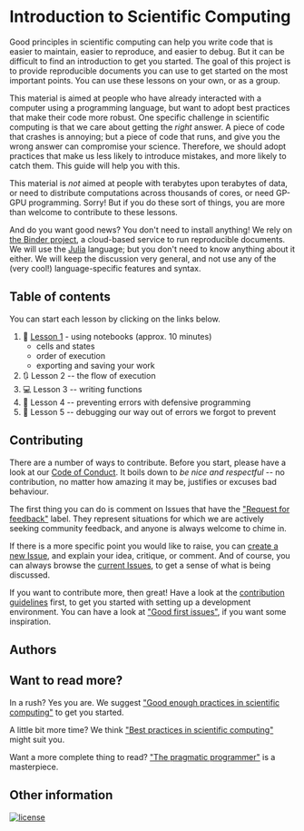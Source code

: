 # Introduction to Scientific Computing

Good principles in scientific computing can help you write code that is easier
to maintain, easier to reproduce, and easier to debug. But it can be difficult
to find an introduction to get you started. The goal of this project is to
provide reproducible documents you can use to get started on the most important
points. You can use these lessons on your own, or as a group.

This material is aimed at people who have already interacted with a computer
using a programming language, but want to adopt best practices that make their
code more robust. One specific challenge in scientific computing is that we care
about getting the *right* answer. A piece of code that crashes is annoying; but
a piece of code that runs, and give you the wrong answer can compromise your
science. Therefore, we should adopt practices that make us less likely to
introduce mistakes, and more likely to catch them. This guide will help you with
this.

This material is *not* aimed at people with terabytes upon terabytes of data, or
need to distribute computations across thousands of cores, or need GP-GPU
programming. Sorry! But if you do these sort of things, you are more than
welcome to contribute to these lessons.

And do you want good news? You don't need to install anything! We rely on [the
Binder project][binder], a cloud-based service to run reproducible documents. We
will use the [Julia][jl] language; but you don't need to know anything about it
either. We will keep the discussion very general, and not use any of the (very
cool!) language-specific features and syntax.

[binder]: https://beta.mybinder.org/
[jl]: http://julialang.org/

## Table of contents

You can start each lesson by clicking on the links below.

1. :notebook: [Lesson 1][l1binder] - using notebooks (approx. 10 minutes)
    - cells and states
    - order of execution
    - exporting and saving your work
1. :arrows_clockwise: Lesson 2 -- the flow of execution
1. :computer: Lesson 3 -- writing functions
1. :bug: Lesson 4 -- preventing errors with defensive programming
1. :hammer: Lesson 5 -- debugging our way out of errors we forgot to prevent

[l1binder]: https://beta.mybinder.org/v2/gh/tpoisot/IntroScientificComputing/master?filepath=lessons%2F01_introduction_to_notebooks.ipynb

## Contributing

There are a number of ways to contribute. Before you start, please have a look
at our [Code of Conduct][coc]. It boils down to *be nice and respectful* -- no
contribution, no matter how amazing it may be, justifies or excuses bad
behaviour.

[coc]: https://github.com/tpoisot/IntroScientificComputing/blob/master/CODE_OF_CONDUCT.md

The first thing you can do is comment on Issues that have the ["Request for
feedback"][feedback] label. They represent situations for which we are actively
seeking community feedback, and anyone is always welcome to chime in.

[feedback]: https://github.com/tpoisot/IntroScientificComputing/labels/request%20for%20feedback

If there is a more specific point you would like to raise, you can [create a new
Issue][new_issue], and explain your idea, critique, or comment. And of course,
you can always browse the [current Issues][issues], to get a sense of what is
being discussed.

[new_issue]: https://github.com/tpoisot/IntroScientificComputing/issues/new
[issues]: https://github.com/tpoisot/IntroScientificComputing/issues

If you want to contribute more, then great! Have a look at the [contribution
guidelines][cguid] first, to get you started with setting up a development
environment. You can have a look at ["Good first issues"][first], if you want
some inspiration.

[cguid]: https://github.com/tpoisot/IntroScientificComputing/blob/master/CONTRIBUTING.md
[first]: https://github.com/tpoisot/IntroScientificComputing/labels/good%20first%20issue

## Authors

## Want to read more?

In a rush? Yes you are. We suggest ["Good enough practices in scientific
computing"][goodenough] to get you started.

A little bit more time? We think ["Best practices in scientific
computing"][best] might suit you.

Want a more complete thing to read? ["The pragmatic programmer"][pragm] is a
masterpiece.

[goodenough]: http://journals.plos.org/ploscompbiol/article?id=10.1371/journal.pcbi.1005510
[best]: http://journals.plos.org/plosbiology/article?id=10.1371/journal.pbio.1001745
[pragm]: https://www.amazon.ca/Pragmatic-Programmer-Journeyman-Master/dp/020161622X/ref=as_li_ss_tl?ie=UTF8&linkCode=sl1&tag=&linkId=0ff8cca36522d8539b26e536778bbb5e


## Other information

[![license](https://img.shields.io/github/license/tpoisot/IntroScientificComputing.svg?style=flat-square)]()
